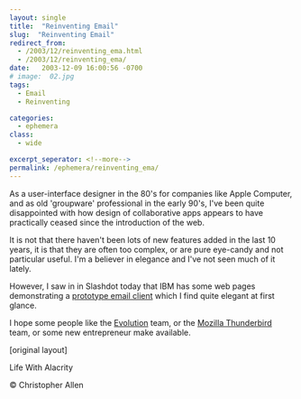 ```yaml
---
layout: single
title:  "Reinventing Email"
slug:  "Reinventing Email"
redirect_from:
  - /2003/12/reinventing_ema.html
  - /2003/12/reinventing_ema/
date:   2003-12-09 16:00:56 -0700
# image:  02.jpg
tags: 
  - Email
  - Reinventing

categories:
  - ephemera
class:
  - wide

excerpt_seperator: <!--more-->
permalink: /ephemera/reinventing_ema/
---
```


As a user-interface designer in the 80's for companies like Apple Computer, and as old 'groupware' professional in the early 90's, I've been quite disappointed with how design of collaborative apps appears to have practically ceased since the introduction of the web.

It is not that there haven't been lots of new features added in the last 10 years, it is that they are often too complex, or are pure eye-candy and not particular useful. I'm a believer in elegance and I've not seen much of it lately.

However, I saw in in Slashdot today that IBM has some web pages demonstrating a [prototype email client](http://www.research.ibm.com/remail/index.html) which I find quite elegant at first glance.

I hope some people like the [Evolution](http://www.gnome.org/projects/evolution/) team, or the [Mozilla Thunderbird](http://www.mozilla.org/products/thunderbird/) team, or some new entrepreneur make available.

[original layout]

Life With Alacrity

© Christopher Allen